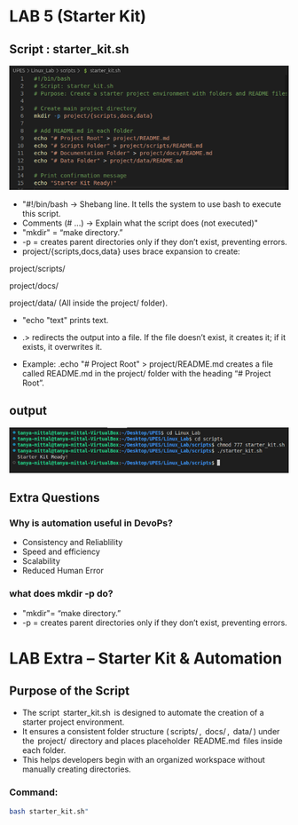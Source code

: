 # LAB 5 (Starter Kit)

## Script : starter_kit.sh
![images](./images/Starter1.png)

- "#!/bin/bash → Shebang line. It tells the system to use bash to execute this script.
- Comments (# ...) → Explain what the script does (not executed)"
- "mkdir" = “make directory.”
- -p = creates parent directories only if they don’t exist, preventing errors.
- project/{scripts,docs,data} uses brace expansion to create:

project/scripts/

project/docs/

project/data/
(All inside the project/ folder).
-  "echo "text" prints text.
- .>	⁠redirects the output into a file. If the file doesn’t exist, it creates it; if it exists, it overwrites it.

- Example:
 .echo "# Project Root" > project/README.md creates a file called README.md in the project/ folder with the heading “# Project Root”.

## output
![images](./images/starter2.png)

## Extra Questions 

### Why is automation useful in DevoPs?
- Consistency and Reliablility
- Speed and efficiency
- Scalability
- Reduced Human Error 

### what does mkdir -p do?

- "mkdir"= “make directory.”
- -p = creates parent directories only if they don’t exist, preventing errors.

# LAB Extra – Starter Kit & Automation

## Purpose of the Script

- The script ⁠ starter_kit.sh ⁠ is designed to automate the creation of a starter project environment.  
- It ensures a consistent folder structure (⁠ scripts/ ⁠, ⁠ docs/ ⁠, ⁠ data/ ⁠) under the ⁠ project/ ⁠ directory and places placeholder ⁠ README.md ⁠ files inside each folder.  
- This helps developers begin with an organized workspace without manually creating directories.

### Command:

```bash
bash starter_kit.sh"
```